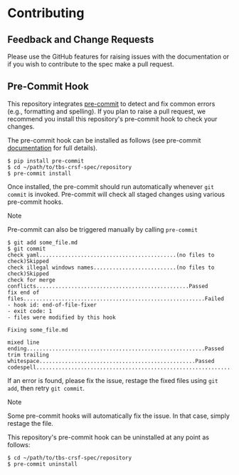 # Contributing

## Feedback and Change Requests

Please use the GitHub features for raising issues with the documentation or if you wish to contribute to the spec make a pull request.

## Pre-Commit Hook

This repository integrates [pre-commit](https://pre-commit.com) to detect and fix common errors (e.g., formatting and spelling). If you plan to raise a pull request, we recommend you install this repository's pre-commit hook to check your changes.

The pre-commit hook can be installed as follows (see pre-commit [documentation](https://pre-commit.com/#install) for full details).

```console
$ pip install pre-commit
$ cd ~/path/to/tbs-crsf-spec/repository
$ pre-commit install
```

Once installed, the pre-commit should run automatically whenever `git commit` is invoked. Pre-commit will check all staged changes using various pre-commit hooks.

> [!NOTE]
> Pre-commit can also be triggered manually by calling `pre-commit`

```console
$ git add some_file.md
$ git commit
check yaml...........................................(no files to check)Skipped
check illegal windows names..........................(no files to check)Skipped
check for merge conflicts................................................Passed
fix end of files.........................................................Failed
- hook id: end-of-file-fixer
- exit code: 1
- files were modified by this hook

Fixing some_file.md

mixed line ending........................................................Passed
trim trailing whitespace.................................................Passed
codespell................................................................Passed
```

If an error is found, please fix the issue, restage the fixed files using `git add`, then retry `git commit`.

> [!NOTE]
> Some pre-commit hooks will automatically fix the issue. In that case, simply restage the file.

This repository's pre-commit hook can be uninstalled at any point as follows:

```console
$ cd ~/path/to/tbs-crsf-spec/repository
$ pre-commit uninstall
```
